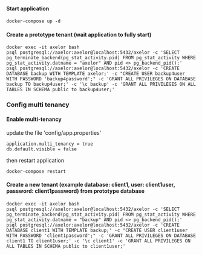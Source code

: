 
#### Start application
```shell script
docker-compose up -d
```

#### Create a prototype tenant (wait application to fully start)
```shell script
docker exec -it axelor bash
psql postgresql://axelor:axelor@localhost:5432/axelor -c 'SELECT pg_terminate_backend(pg_stat_activity.pid) FROM pg_stat_activity WHERE pg_stat_activity.datname = "axelor" AND pid <> pg_backend_pid();'
psql postgresql://axelor:axelor@localhost:5432/axelor -c 'CREATE DATABASE backup WITH TEMPLATE axelor;' -c "CREATE USER backup4user WITH PASSWORD 'backup4password';" -c 'GRANT ALL PRIVILEGES ON DATABASE backup TO backup4user;' -c '\c backup' -c 'GRANT ALL PRIVILEGES ON ALL TABLES IN SCHEMA public to backup4user;'
```

### Config multi tenancy

#### Enable multi-tenancy
update the file 'config/app.properties'
```properties
application.multi_tenancy = true
db.default.visible = false 
```

then restart application
```shell script
docker-compose restart
```


#### Create a new tenant (example **database**: client1, **user**: client1user, **password**: client1password) from prototype database
```shell script
docker exec -it axelor bash
psql postgresql://axelor:axelor@localhost:5432/axelor -c 'SELECT pg_terminate_backend(pg_stat_activity.pid) FROM pg_stat_activity WHERE pg_stat_activity.datname = "backup" AND pid <> pg_backend_pid();'
psql postgresql://axelor:axelor@localhost:5432/axelor -c 'CREATE DATABASE client1 WITH TEMPLATE backup;' -c "CREATE USER client1user WITH PASSWORD 'client1password';" -c 'GRANT ALL PRIVILEGES ON DATABASE client1 TO client1user;' -c '\c client1' -c 'GRANT ALL PRIVILEGES ON ALL TABLES IN SCHEMA public to client1user;'
```